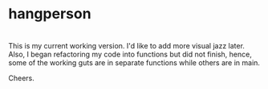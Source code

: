 # hangperson
# 
This is my current working version. I'd like to add more visual jazz later. Also, I began refactoring my code into functions but did not finish, hence, some of the working guts are in separate functions while others are in main.

Cheers.
